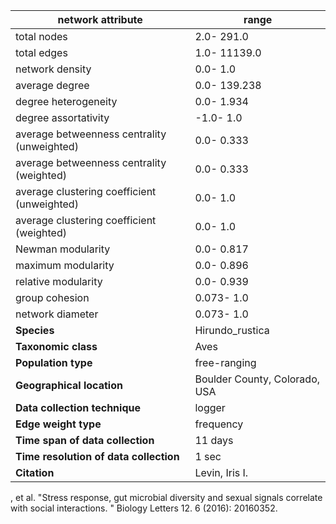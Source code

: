 network attribute|range
---|---
total nodes|2.0- 291.0
total edges|1.0- 11139.0
network density|0.0- 1.0
average degree|0.0- 139.238
degree heterogeneity|0.0- 1.934
degree assortativity|-1.0- 1.0
average betweenness centrality (unweighted)|0.0- 0.333
average betweenness centrality (weighted)|0.0- 0.333
average clustering coefficient (unweighted)|0.0- 1.0
average clustering coefficient (weighted)|0.0- 1.0
Newman modularity|0.0- 0.817
maximum modularity|0.0- 0.896
relative modularity|0.0- 0.939
group cohesion|0.073- 1.0
network diameter|0.073- 1.0
**Species**| Hirundo_rustica
**Taxonomic class**| Aves
**Population type**| free-ranging
**Geographical location**| Boulder County, Colorado, USA
**Data collection technique**| logger
**Edge weight type**| frequency
**Time span of data collection**| 11 days
**Time resolution of data collection**| 1 sec
**Citation**| Levin, Iris I.
, et al.
 "Stress response, gut microbial diversity and sexual signals correlate with social interactions.
" Biology Letters 12.
6 (2016): 20160352.
